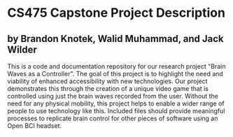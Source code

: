 # CS475 Capstone Project Description
## by Brandon Knotek, Walid Muhammad, and Jack Wilder

This is a code and documentation repository for our research project "Brain Waves as a Controller".  The goal of this project is to highlight the need and viability of enhanced accessibility with new technologies.  Our project demonstrates this through the creation of a unique video game that is controlled using just the brain waves recorded from the user. Without the need for any physical mobility, this project helps to enable a wider range of people to use technology like this.  Included files should provide meaningful processes to replicate brain control for other pieces of software using an Open BCI headset.  